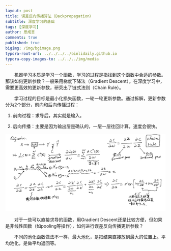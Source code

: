```yaml
---
layout: post
title: 误差反向传播算法（Backpropagation）
subtitle: 深度学习的基础
tags: [深度学习]
author: 思成言
comments: true
published: true
bigimg: /img/bgimage.png
typora-root-url: ../../../../binlidaily.github.io
typora-copy-images-to: ../../../img/media
---
```


　　机器学习本质是学习一个函数，学习的过程是指找到这个函数中合适的参数。那该如何更新参数？一般采用梯度下降法（Gradient Descent）。在深度学习中，需要更高效的更新参数，研究出了链式法则（Chain Rule）。

　　学习过程的目标是最小化损失函数，一轮一轮更新参数。通过拆解，更新参数分为2个部分，前向和后向传播过程：

1. 前向过程：求导后，其实就是输入。

2. 后向传播：主要是因为输出层是确认的，一层一层往回计算，速度会很快。

<p align="center">
  <img width="" height="" src="/img/AI/deeplearning/2025-05-11-误差反向传播算法（Backpropagation）/backpropagation.jpeg">
</p>

　　对于一些可以直接求导的函数，用Gradient Descent还是比较方便，但如果是非线性函数（如pooling等操作），如何进行误差反向传播更新参数？

　　不同的池化函数做法不一样，最大池化，是把结果直接放到最大的位置上。平均池化，是做平均返回等。